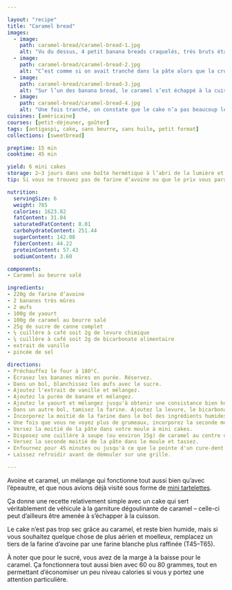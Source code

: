 ```yaml
---

layout: "recipe"
title: "Caramel bread"
images:
  - image:
    path: caramel-bread/caramel-bread-1.jpg
    alt: "Vu du dessus, 4 petit banana breads craquelés, très bruts étant donné l’utilisation exclusive de farine d’avoine, et qui paraissent très plats."
  - image:
    path: caramel-bread/caramel-bread-2.jpg
    alt: "C’est comme si on avait tranché dans la pâte alors que la croûte s’était tout juste formée. La craquelure est très rugueuse."
  - image:
    path: caramel-bread/caramel-bread-3.jpg
    alt: "Sur l’un des banana bread, le caramel s’est échappé à la cuisson, et vient napper l’extérieur avec sa couleur caractéristique."
  - image:
    path: caramel-bread/caramel-bread-4.jpg
    alt: "Une fois tranché, on constate que le cake n’a pas beaucoup levé. Il est très carré, et s’affaisse très peu. Plus dense, il n’en reste pas moins moelleux, avec une belle croûte pour l’habiller. Un beau ruban de caramel au centre évoque la gourmandise."
cuisines: [américaine]
courses: [petit-déjeuner, goûter]
tags: [antigaspi, cake, sans beurre, sans huile, petit format]
collections: [sweetbread]

preptime: 15 min
cooktime: 45 min

yield: 6 mini cakes
storage: 2–3 jours dans une boîte hermétique à l’abri de la lumière et de la chaleur. 5 jours au frigo. 2 mois au congélateur.
tip: Si vous ne trouvez pas de farine d’avoine ou que le prix vous paraît complètement hors-sol, mixez des flocons ou du son.

nutrition:
  servingSize: 6
  weight: 785
  calories: 1623.82
  fatContent: 31.84
  saturatedFatContent: 8.01
  carbohydrateContent: 251.44
  sugarContent: 142.08
  fiberContent: 44.22
  proteinContent: 57.43
  sodiumContent: 3.60

components:
- Caramel au beurre salé

ingredients:
- 220g de farine d’avoine
- 2 bananes très mûres
- 2 œufs
- 100g de yaourt
- 100g de caramel au beurre salé 
- 25g de sucre de canne complet
- ¼ cuillère à café soit 2g de levure chimique
- ¼ cuillère à café soit 2g de bicarbonate alimentaire
- extrait de vanille
- pincée de sel

directions:
- Préchauffez le four à 180°C.
- Écrasez les bananes mûres en purée. Réservez.
- Dans un bol, blanchissez les œufs avec le sucre.
- Ajoutez l'extrait de vanille et mélangez. 
- Ajoutez la purée de banane et mélangez.
- Ajoutez le yaourt et mélangez jusqu'à obtenir une consistance bien homogène.
- Dans un autre bol, tamisez la farine. Ajoutez la levure, le bicarbonate et le sel. Mélangez. 
- Incorporez la moitié de la farine dans le bol des ingrédients humides à la maryse. 
- Une fois que vous ne voyez plus de grumeaux, incorporez la seconde moitié. Réservez.
- Versez la moitié de la pâte dans votre moule à mini cakes.
- Disposez une cuillère à soupe (ou environ 15g) de caramel au centre de la pâte.
- Versez la seconde moitié de la pâte dans le moule et tassez.
- Enfournez pour 45 minutes ou jusqu'à ce que la pointe d'un cure-dent ressorte sèche. 
- Laissez refroidir avant de démouler sur une grille.

---
```


Avoine et caramel, un mélange qui fonctionne tout aussi bien qu’avec l’épeautre, et que nous avions déjà visité sous forme de [mini tartelettes](tartelette-avoine-caramel.html).

Ça donne une recette relativement simple avec un cake qui sert véritablement de véhicule à la garniture dégoulinante de caramel – celle-ci peut d’ailleurs être amenée à s’échapper à la cuisson. 

Le cake n’est pas trop sec grâce au caramel, et reste bien humide, mais si vous souhaitez quelque chose de plus aérien et moelleux, remplacez un tiers de la farine d’avoine par une farine blanche plus raffinée (T45–T65).

À noter que pour le sucré, vous avez de la marge à la baisse pour le caramel. Ça fonctionnera tout aussi bien avec 60 ou 80 grammes, tout en permettant d’économiser un peu niveau calories si vous y portez une attention particulière.